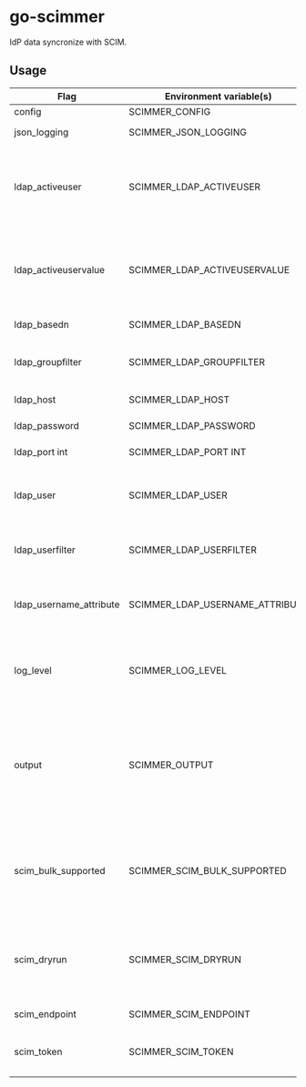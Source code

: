# go-scimmer

IdP data syncronize with SCIM.

## Usage

| Flag                    | Environment variable(s)         | Default value                                                                                            | Description                                                                                                               |
| ----------------------- | ------------------------------- | -------------------------------------------------------------------------------------------------------- | ------------------------------------------------------------------------------------------------------------------------- |
| config                  | SCIMMER_CONFIG                  | `$HOME/.go-scimmer.yaml`                                                                                 | config file                                                                                                               |
| json_logging            | SCIMMER_JSON_LOGGING            |                                                                                                          | Log in JSON format                                                                                                        |
| ldap_activeuser         | SCIMMER_LDAP_ACTIVEUSER         |                                                                                                          | Attribute that tells if user is active or not. If empty, all users considered as active                                   |
| ldap_activeuservalue    | SCIMMER_LDAP_ACTIVEUSERVALUE    |                                                                                                          | Value that means that user is active. Only valid if active user attribute is defined                                      |
| ldap_basedn             | SCIMMER_LDAP_BASEDN             | dc=example,dc=org                                                                                        | BaseDN to use in search                                                                                                   |
| ldap_groupfilter        | SCIMMER_LDAP_GROUPFILTER        | (objectclass=posixGroup)(objectclass=group)(objectclass=groupOfNames)(objectclass=groupOfUniqueNames))") | Filter for LDAP groups                                                                                                    |
| ldap_host               | SCIMMER_LDAP_HOST               | localhost                                                                                                | LDAP server host                                                                                                          |
| ldap_password           | SCIMMER_LDAP_PASSWORD           |                                                                                                          | Password for LDAP user                                                                                                    |
| ldap_port int           | SCIMMER_LDAP_PORT INT           | 389                                                                                                      | LDAP server hos                                                                                                           |
| ldap_user               | SCIMMER_LDAP_USER               |                                                                                                          | User (DN) to bind to LDAP server. Needs only read righs.                                                                  |
| ldap_userfilter         | SCIMMER_LDAP_USERFILTER         | (objectclass=user)(objectclass=person)(objectclass=inetOrgPerson)(objectclass=organizationalPerson))")   | Filter for LDAP users                                                                                                     |
| ldap_username_attribute | SCIMMER_LDAP_USERNAME_ATTRIBUTE | uid                                                                                                      | Attribute to be used as username in the external system                                                                   |
| log_level               | SCIMMER_LOG_LEVEL               | info                                                                                                     | Logging level. Possible values panic, fatal, error, warn, info, debug, trace.                                             |
| output                  | SCIMMER_OUTPUT                  | scim_id_map.yaml                                                                                         | File to write internal and external id mapping to. Note that this file needs to be kept safe to allow updates to objects. |
| scim_bulk_supported     | SCIMMER_SCIM_BULK_SUPPORTED     | `false`                                                                                                  | SCIM endpoint bulk support. If not supported, objects are synced one by one on parallel.                                  |
| scim_dryrun             | SCIMMER_SCIM_DRYRUN             | `true`                                                                                                   | Execute dry run that just prints out the messages that would have been sent to server                                     |
| scim_endpoint           | SCIMMER_SCIM_ENDPOINT           |                                                                                                          | SCIM server endpoint                                                                                                      |
| scim_token              | SCIMMER_SCIM_TOKEN              |                                                                                                          | Authentication (Bearer) token to SCIM endpoint                                                                            |
